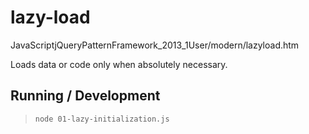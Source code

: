lazy-load
=========

JavaScriptjQueryPatternFramework_2013_1User/modern/lazyload.htm

Loads data or code only when absolutely necessary.

## Running / Development

> `node 01-lazy-initialization.js`

